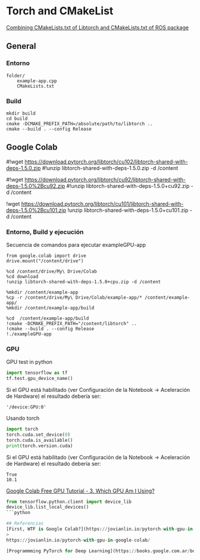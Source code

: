 # Torch and CMakeList
[Combining CMakeLists.txt of Libtorch and CMakeLists.txt of ROS package](https://answers.ros.org/question/347885/combining-cmakeliststxt-of-libtorch-and-cmakeliststxt-of-ros-package/)

## General

### Entorno
```
folder/
    example-app.cpp
    CMakeLists.txt
```

### Build
```
mkdir build
cd build
cmake -DCMAKE_PREFIX_PATH=/absolute/path/to/libtorch ..
cmake --build . --config Release
```

## Google Colab



#!wget https://download.pytorch.org/libtorch/cu102/libtorch-shared-with-deps-1.5.0.zip
#!unzip libtorch-shared-with-deps-1.5.0.zip -d /content

#!wget https://download.pytorch.org/libtorch/cu92/libtorch-shared-with-deps-1.5.0%2Bcu92.zip
#!unzip libtorch-shared-with-deps-1.5.0+cu92.zip -d /content

!wget https://download.pytorch.org/libtorch/cu101/libtorch-shared-with-deps-1.5.0%2Bcu101.zip
!unzip libtorch-shared-with-deps-1.5.0+cu101.zip -d /content



### Entorno, Build y ejecución
Secuencia de comandos para ejecutar exampleGPU-app

```
from google.colab import drive
drive.mount("/content/drive")
```

```
%cd /content/drive/My\ Drive/Colab
%cd download
!unzip libtorch-shared-with-deps-1.5.0+cpu.zip -d /content
```

```
%mkdir /content/example-app
%cp -r /content/drive/My\ Drive/Colab/example-app/* /content/example-app/
%mkdir /content/example-app/build
```

```
%cd  /content/example-app/build
!cmake -DCMAKE_PREFIX_PATH="/content/libtorch" ..
!cmake --build . --config Release
!./exampleGPU-app
```

### GPU

GPU test in python
```python
import tensorflow as tf
tf.test.gpu_device_name()
```
Si el GPU está habilitado (ver Configuración de la Notebook -> Aceleración de Hardware) el resultado debería ser:
```
'/device:GPU:0'
```

Usando torch
```python
import torch
torch.cuda.set_device(0)
torch.cuda.is_available()
print(torch.version.cuda)
```
Si el GPU está habilitado (ver Configuración de la Notebook -> Aceleración de Hardware) el resultado debería ser:
```
True
10.1
```

[Google Colab Free GPU Tutorial - 3. Which GPU Am I Using?](https://medium.com/deep-learning-turkey/google-colab-free-gpu-tutorial-e113627b9f5d)
```python
from tensorflow.python.client import device_lib
device_lib.list_local_devices()
```python

## Referencias
[First, WTF is Google Colab?](https://jovianlin.io/pytorch-with-gpu-in-google-colab/)
> 
https://jovianlin.io/pytorch-with-gpu-in-google-colab/

[Programmming PyTorch for Deep Learning](https://books.google.com.ar/books?id=udCwDwAAQBAJ&pg=PA156&lpg=PA156&dq=enable+gpu+google+colab+pytorch+cpp&source=bl&ots=ImnBsdKXw7&sig=ACfU3U34Fu9qVBjQORuFO_u2PQ7ZP9Iqtw&hl=es-419&sa=X&ved=2ahUKEwjGjvPK3cPpAhVzKLkGHRKUAbYQ6AEwDHoECAoQAQ#v=onepage&q=enable%20gpu%20google%20colab%20pytorch%20cpp&f=false)

